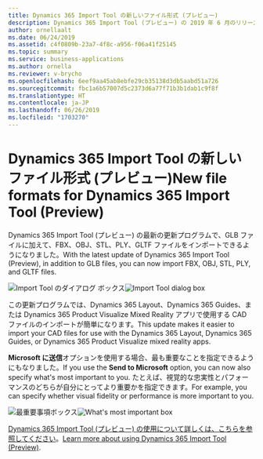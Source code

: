 ```yaml
---
title: Dynamics 365 Import Tool の新しいファイル形式 (プレビュー)
description: Dynamics 365 Import Tool (プレビュー) の 2019 年 6 月のリリースで利用可能な 5 つの新しいインポート形式について説明します
author: ornellaalt
ms.date: 06/24/2019
ms.assetid: c4f0809b-23a7-4f8c-a956-f06a41f25145
ms.topic: summary
ms.service: business-applications
ms.author: ornella
ms.reviewer: v-brycho
ms.openlocfilehash: 6eef9aa45ab8ebfe29cb35138d3db5aabd51a726
ms.sourcegitcommit: fbc1a6b57007d5c2373d6a77f71b3b1dab1c9f8f
ms.translationtype: HT
ms.contentlocale: ja-JP
ms.lasthandoff: 06/26/2019
ms.locfileid: "1703270"
---
```

# <a name="new-file-formats-for-dynamics-365-import-tool-preview"></a><span data-ttu-id="588f9-103">Dynamics 365 Import Tool の新しいファイル形式 (プレビュー)</span><span class="sxs-lookup"><span data-stu-id="588f9-103">New file formats for Dynamics 365 Import Tool (Preview)</span></span>

<span data-ttu-id="588f9-104">Dynamics 365 Import Tool (プレビュー) の最新の更新プログラムで、GLB ファイルに加えて、FBX、OBJ、STL、PLY、GLTF ファイルをインポートできるようになりました。</span><span class="sxs-lookup"><span data-stu-id="588f9-104">With the latest update of Dynamics 365 Import Tool (Preview), in addition to GLB files, you can now import FBX, OBJ, STL, PLY, and GLTF files.</span></span>

<span data-ttu-id="588f9-105">![Import Tool のダイアログ ボックス](media/import-using-pc-option.PNG "Import Tool のダイアログ ボックス")</span><span class="sxs-lookup"><span data-stu-id="588f9-105">![Import Tool dialog box](media/import-using-pc-option.PNG "Import Tool dialog box")</span></span>

<span data-ttu-id="588f9-106">この更新プログラムでは、Dynamics 365 Layout、Dynamics 365 Guides、または Dynamics 365 Product Visualize Mixed Reality アプリで使用する CAD ファイルのインポートが簡単になります。</span><span class="sxs-lookup"><span data-stu-id="588f9-106">This update makes it easier to import your CAD files for use with the Dynamics 365 Layout, Dynamics 365 Guides, or Dynamics 365 Product Visualize mixed reality apps.</span></span> 

<span data-ttu-id="588f9-107">**Microsoft に送信**オプションを使用する場合、最も重要なことを指定できるようにもなりました。</span><span class="sxs-lookup"><span data-stu-id="588f9-107">If you use the **Send to Microsoft** option, you can now also specify what's most important to you.</span></span> <span data-ttu-id="588f9-108">たとえば、視覚的な忠実性とパフォーマンスのどちらが自分にとってより重要かを指定できます。</span><span class="sxs-lookup"><span data-stu-id="588f9-108">For example, you can specify whether visual fidelity or performance is more important to you.</span></span>

<span data-ttu-id="588f9-109">![最重要事項ボックス](media/send-model-microsoft-2.png "最重要事項ボックス")</span><span class="sxs-lookup"><span data-stu-id="588f9-109">![What's most important box](media/send-model-microsoft-2.png "What's most important box")</span></span>

<span data-ttu-id="588f9-110">[Dynamics 365 Import Tool (プレビュー) の使用について詳しくは、こちらを参照してください](https://docs.microsoft.com/en-us/dynamics365/mixed-reality/import-tool/)。</span><span class="sxs-lookup"><span data-stu-id="588f9-110">[Learn more about using Dynamics 365 Import Tool (Preview)](https://docs.microsoft.com/en-us/dynamics365/mixed-reality/import-tool/).</span></span>
